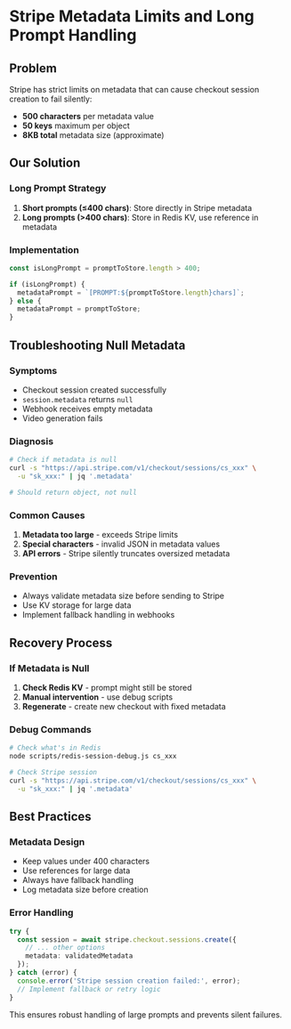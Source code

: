 # Stripe Metadata Limits and Long Prompt Handling

## Problem
Stripe has strict limits on metadata that can cause checkout session creation to fail silently:
- **500 characters** per metadata value
- **50 keys** maximum per object
- **8KB total** metadata size (approximate)

## Our Solution

### Long Prompt Strategy
1. **Short prompts (≤400 chars)**: Store directly in Stripe metadata
2. **Long prompts (>400 chars)**: Store in Redis KV, use reference in metadata

### Implementation
```typescript
const isLongPrompt = promptToStore.length > 400;

if (isLongPrompt) {
  metadataPrompt = `[PROMPT:${promptToStore.length}chars]`;
} else {
  metadataPrompt = promptToStore;
}
```

## Troubleshooting Null Metadata

### Symptoms
- Checkout session created successfully
- `session.metadata` returns `null`
- Webhook receives empty metadata
- Video generation fails

### Diagnosis
```bash
# Check if metadata is null
curl -s "https://api.stripe.com/v1/checkout/sessions/cs_xxx" \
  -u "sk_xxx:" | jq '.metadata'

# Should return object, not null
```

### Common Causes
1. **Metadata too large** - exceeds Stripe limits
2. **Special characters** - invalid JSON in metadata values
3. **API errors** - Stripe silently truncates oversized metadata

### Prevention
- Always validate metadata size before sending to Stripe
- Use KV storage for large data
- Implement fallback handling in webhooks

## Recovery Process

### If Metadata is Null
1. **Check Redis KV** - prompt might still be stored
2. **Manual intervention** - use debug scripts
3. **Regenerate** - create new checkout with fixed metadata

### Debug Commands
```bash
# Check what's in Redis
node scripts/redis-session-debug.js cs_xxx

# Check Stripe session
curl -s "https://api.stripe.com/v1/checkout/sessions/cs_xxx" \
  -u "sk_xxx:" | jq '.metadata'
```

## Best Practices

### Metadata Design
- Keep values under 400 characters
- Use references for large data
- Always have fallback handling
- Log metadata size before creation

### Error Handling
```typescript
try {
  const session = await stripe.checkout.sessions.create({
    // ... other options
    metadata: validatedMetadata
  });
} catch (error) {
  console.error('Stripe session creation failed:', error);
  // Implement fallback or retry logic
}
```

This ensures robust handling of large prompts and prevents silent failures. 
